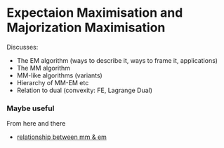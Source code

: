 # Expectaion Maximisation and Majorization Maximisation

Discusses:
* The EM algorithm (ways to describe it, ways to frame it, applications)
* The MM algorithm
* MM-like algorithms (variants)
* Hierarchy of MM-EM etc
* Relation to dual (convexity: FE, Lagrange Dual)


### Maybe useful
From here and there
* [relationship between mm & em](https://stats.stackexchange.com/questions/44513/the-relationship-between-expectation-maximization-and-majorization-minimization)
